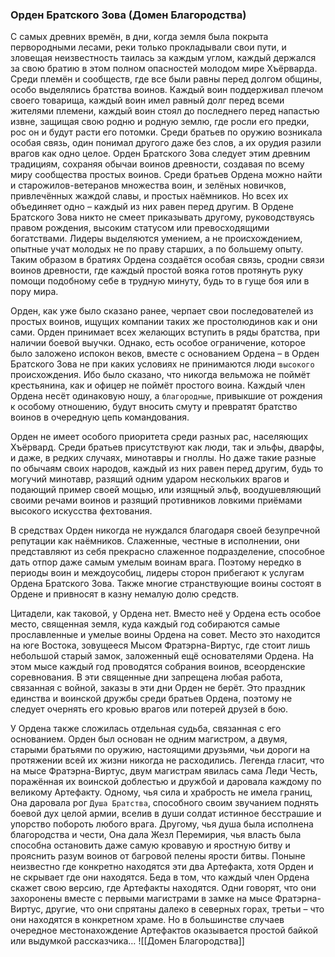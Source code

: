 
###  Орден Братского Зова (Домен Благородства)

С самых древних времён, в дни, когда земля была покрыта первородными лесами, реки только прокладывали свои пути, и зловещая неизвестность таилась за каждым углом, каждый держался за свою братию в этом полном опасностей молодом мире Хъёрварда. Среди племён и сообществ, где все были равны перед долгом общины, особо выделялись братства воинов. Каждый воин поддерживал плечом своего товарища, каждый воин имел равный долг перед всеми жителями племени, каждый воин стоял до последнего перед напастью извне, защищая свою родню и родную землю, где росли его предки, рос он и будут расти его потомки. Среди братьев по оружию возникала особая связь, один понимал другого даже без слов, а их орудия разили врагов как одно целое. Орден Братского Зова следует этим древним традициям, сохраняя обычаи воинов древности, создавая по всему миру сообщества простых воинов. Среди братьев Ордена можно найти и старожилов-ветеранов множества воин, и зелёных новичков, привлечённых жаждой славы, и простых наёмников. Но всех их объединяет одно – каждый из них равен перед другим. В Ордене Братского Зова никто не смеет приказывать другому, руководствуясь правом рождения, высоким статусом или превосходящими богатствами. Лидеры выделяются умением, а не происхождением, опытные учат молодых не по праву старших, а по большему опыту. Таким образом в братиях Ордена создаётся особая связь, сродни связи воинов древности, где каждый простой вояка готов протянуть руку помощи подобному себе в трудную минуту, будь то в гуще боя или в пору мира.

Орден, как уже было сказано ранее, черпает свои последователей из простых воинов, ищущих компании таких же простолюдинов как и они сами. Орден принимает всех желающих вступить в ряды братства, при наличии боевой выучки. Однако, есть особое ограничение, которое было заложено испокон веков, вместе с основанием Ордена – в Орден Братского Зова не при каких условиях не принимаются люди `высокого` происхождения. Ибо было сказано, что никогда вельможа не поймёт крестьянина, как и офицер не поймёт простого воина. Каждый член Ордена несёт одинаковую ношу, а `благородные`, привыкшие от рождения к особому отношению, будут вносить смуту и превратят братство воинов в очередную цепь командования.

Орден не имеет особого приоритета среди разных рас, населяющих Хъёрвард. Среди братьев присутствуют как люди, так и эльфы, дварфы, и даже, в редких случаях, минотавры и гноллы. Но даже такие разные по обычаям своих народов, каждый из них равен перед другим, будь то могучий минотавр, разящий одним ударом нескольких врагов и подающий пример своей мощью, или изящный эльф, воодушевляющий своими речами воинов и разящий противников ловкими приёмами высокого искусства фехтования.

В средствах Орден никогда не нуждался благодаря своей безупречной репутации как наёмников. Слаженные, честные в исполнении, они представляют из себя прекрасно слаженное подразделение, способное дать отпор даже самым умелым воинам врага. Поэтому нередко в периоды воин и междоусобиц, лидеры сторон прибегают к услугам Ордена Братского Зова. Также многие странствующие воины состоят в Ордене и привносят в казну немалую долю средств.

Цитадели, как таковой, у Ордена нет. Вместо неё у Ордена есть особое место, священная земля, куда каждый год собираются самые прославленные и умелые воины Ордена на совет. Место это находится на юге Востока, зовущееся Мысом Фратэрна-Виртус, где стоит лишь небольшой старый замок, заложенный ещё основателями Ордена. На этом мысе каждый год проводятся собрания воинов, всеорденские соревнования. В эти священные дни запрещена любая работа, связанная с войной, заказы в эти дни Орден не берёт. Это праздник единства и воинской дружбы среди братьев Ордена, поэтому не следует очернять его кровью врагов или потерей друзей в бою.

У Ордена также сложилась отдельная судьба, связанная с его основанием. Орден был основан не одним магистром, а двумя, старыми братьями по оружию, настоящими друзьями, чьи дороги на протяжении всей их жизни никогда не расходились. Легенда гласит, что на мысе Фратэрна-Виртус, двум магистрам явилась сама Леди Честь, поражённая их воинской доблестью и дружбой и даровала каждому по великому Артефакту. Одному, чья сила и храбрость не имела границ, Она даровала рог `Душа Братства`, способного своим звучанием поднять боевой дух целой армии, вселив в души солдат истинное бесстрашие и упорство побороть любого врага. Другому, чья душа была исполнена благородства и чести, Она дала Жезл Перемирия, чья власть была способна остановить даже самую кровавую и яростную битву и прояснить разум воинов от багровой пелены ярости битвы. Поныне неизвестно где конкретно находятся эти два Артефакта, хотя Орден и не скрывает где они находятся. Беда в том, что каждый член Ордена скажет свою версию, где Артефакты находятся. Одни говорят, что они захоронены вместе с первыми магистрами в замке на мысе Фратэрна-Виртус, другие, что они спрятаны далеко в северных горах, третьи – что они находятся в конкретном храме. Но в большинстве случаев очередное местонахождение Артефактов оказывается простой байкой или выдумкой рассказчика…
![[Домен Благородства]]